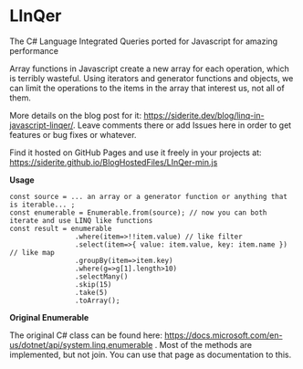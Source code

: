 # LInQer
The C# Language Integrated Queries ported for Javascript for amazing performance

Array functions in Javascript create a new array for each operation, which is terribly wasteful. Using iterators and generator functions and objects, we can limit the operations to the items in the array that interest us, not all of them.

More details on the blog post for it: https://siderite.dev/blog/linq-in-javascript-linqer/. Leave comments there or add Issues here in order to get features or bug fixes or whatever.

Find it hosted on GitHub Pages and use it freely in your projects at: https://siderite.github.io/BlogHostedFiles/LInQer-min.js

**Usage**

```
const source = ... an array or a generator function or anything that is iterable... ;
const enumerable = Enumerable.from(source); // now you can both iterate and use LINQ like functions
const result = enumerable
                .where(item=>!!item.value) // like filter
                .select(item=>{ value: item.value, key: item.name }) // like map
                .groupBy(item=>item.key)
                .where(g=>g[1].length>10)
                .selectMany()
                .skip(15)
                .take(5)
                .toArray();
 ```
                
**Original Enumerable**

The original C# class can be found here: https://docs.microsoft.com/en-us/dotnet/api/system.linq.enumerable . Most of the methods are implemented, but not join. You can use that page as documentation to this.
